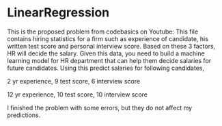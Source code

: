 # LinearRegression
This is the proposed problem from codebasics on Youtube: 
This file contains hiring statistics for a firm such as experience of candidate, 
his written test score and personal interview score. Based on these 3 factors, HR will decide the salary. 
Given this data, you need to build a machine learning model for HR department that can help them decide salaries for future candidates. 
Using this predict salaries for following candidates,

2 yr experience, 9 test score, 6 interview score

12 yr experience, 10 test score, 10 interview score

I finished the problem with some errors, but they do not affect my predictions.
